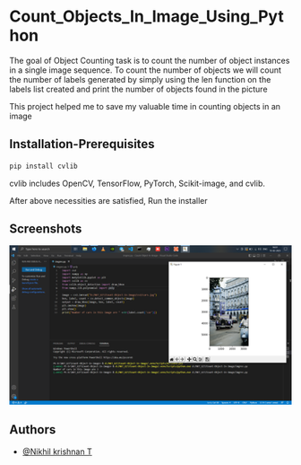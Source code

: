 # Count_Objects_In_Image_Using_Python

The goal of Object Counting task is to count the number of object instances in a single image sequence.
To count the number of objects we will count the number of labels generated by simply using the len function on the labels list created and print the number of objects found in the picture

This project helped me to save my valuable time in counting objects in an image

## Installation-Prerequisites

```bash 
pip install cvlib
```
cvlib includes OpenCV, TensorFlow, PyTorch, Scikit-image, and cvlib. 

After above necessities are satisfied, Run the installer
## Screenshots

![App Screenshot](https://github.com/Nikhil-Krishnan-T/Count_Objects_in_Image_using-Python/blob/main/Result/Screenshot%202023-02-15%20165207.png)


## Authors

- [@Nikhil krishnan T](https://github.com/Nikhil-Krishnan-T)


